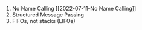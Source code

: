1. No Name Calling [[2022-07-11-No Name Calling]]
2. Structured Message Passing
3. FIFOs, not stacks (LIFOs)